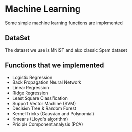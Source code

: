 # Machine Learning
Some simple machine learning functions are implemented
## DataSet
The dataset we use is MNIST and also classic Spam dataset
## Functions that we implemented
* Logistic Regression
* Back Propagation Neural Network
* Linear Regression
* Ridge Regression
* Least Square Classification
* Support Vector Machine (SVM)
* Decision Tree & Random Forest
* Kernel Tricks (Gaussian and Polynomial)
* Kmeans (Lloyd's algorithm)
* Priciple Component analysis (PCA)
